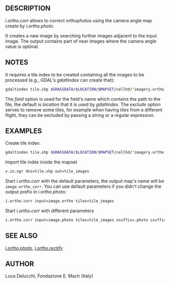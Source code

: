 ## DESCRIPTION

*i.ortho.corr* allows to correct orthophotos using the camera angle map
create by *i.ortho.photo*.

It creates a new image by searching further images adjacent to the input
image. The output contains part of near images where the camera angle
value is optimal.

## NOTES

It requires a tile index to be created containing all the images to be
processed (e.g., GDAL's *gdaltindex* can create that):

```sh
gdaltindex tile.shp $GRASSDATA/$LOCATION/$MAPSET/cellhd/*imagery.ortho
```

The *field* option is used for the field's name which contains the path
to the file, the default is *location* that it is used by *gdaltindex*.
The *exclude* option serves to remove some tiles, for example when
having tiles from a different flight, they can be excluded by passing a
string or a regular expression.

## EXAMPLES

Create tile index:

```sh
gdaltindex tile.shp $GRASSDATA/$LOCATION/$MAPSET/cellhd/*imagery.ortho
```

Import tile index inside the mapset

```sh
v.in.ogr dns=tile.shp out=tile_images
```

Start *i.ortho.corr* with the default parameters, the output map's name
will be `image.ortho_corr`. You can use default parameters if you didn't
change the output prefix in i.ortho.photo:

```sh
i.ortho.corr input=image.ortho tiles=tile_images
```

Start *i.ortho.corr* with different parameters

```sh
i.ortho.corr input=image.photo tiles=tile_images osuffix=.photo csuffix=.camera
```

## SEE ALSO

*[i.ortho.photo](https://grass.osgeo.org/grass-stable/manuals/i.ortho.photo.html),
[i.ortho.rectify](i.ortho.rectify.md)*

## AUTHOR

Luca Delucchi, Fondazione E. Mach (Italy)
